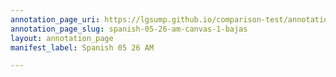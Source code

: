 ```yaml
---
annotation_page_uri: https://lgsump.github.io/comparison-test/annotations/spanish-05-26-am-canvas-1-bajas.json
annotation_page_slug: spanish-05-26-am-canvas-1-bajas
layout: annotation_page
manifest_label: Spanish 05 26 AM

---
```

